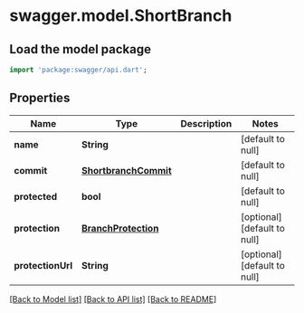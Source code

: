 # swagger.model.ShortBranch

## Load the model package
```dart
import 'package:swagger/api.dart';
```

## Properties
Name | Type | Description | Notes
------------ | ------------- | ------------- | -------------
**name** | **String** |  | [default to null]
**commit** | [**ShortbranchCommit**](ShortbranchCommit.md) |  | [default to null]
**protected** | **bool** |  | [default to null]
**protection** | [**BranchProtection**](BranchProtection.md) |  | [optional] [default to null]
**protectionUrl** | **String** |  | [optional] [default to null]

[[Back to Model list]](../README.md#documentation-for-models) [[Back to API list]](../README.md#documentation-for-api-endpoints) [[Back to README]](../README.md)

